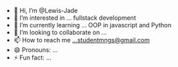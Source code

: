- 👋 Hi, I’m @Lewis-Jade
- 👀 I’m interested in ... fullstack development
- 🌱 I’m currently learning ... OOP in javascript and Python
- 💞️ I’m looking to collaborate on ...
- 📫 How to reach me ...studentmngs@gmail.com
- 😄 Pronouns: ...
- ⚡ Fun fact: ...

<!---
Lewis-Jade/Lewis-Jade is a ✨ special ✨ repository because its `README.md` (this file) appears on your GitHub profile.
You can click the Preview link to take a look at your changes.
--->
